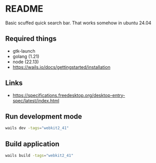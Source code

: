 # README
Basic scuffed quick search bar. That works somehow in ubuntu 24.04

## Required things
- gtk-launch
- golang (1.21)
- node (22.13)
- https://wails.io/docs/gettingstarted/installation

## Links 
- https://specifications.freedesktop.org/desktop-entry-spec/latest/index.html

## Run development mode 
```bash
wails dev -tags="webkit2_41"
```

## Build application 
```bash
wails build -tags="webkit2_41"
```
